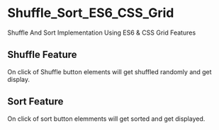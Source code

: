 # Shuffle_Sort_ES6_CSS_Grid
Shuffle And Sort Implementation Using ES6 &amp; CSS Grid Features

<h2> Shuffle Feature </h2>
<p>On click of Shuffle button elements will get shuffled randomly and get display.</p>

<h2> Sort Feature </h2>
<p> On click of sort button elemments will get sorted and get displayed. </p>

